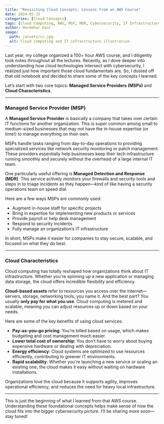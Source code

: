 ```yaml
---
title: "Revisiting Cloud Concepts: Lessons from an AWS Course"
date: 2024-05-15
categories: [Cloud Concepts]
tags: [Cloud Computing, AWS, MSP, MDR, Cybersecurity, IT Infrastructure]
author: Harmehar Kaur
image:
  path: /assets/cc.jpg
  alt: Cloud computing and IT infrastructure illustration
---
```


Last year, my college organized a 100+ hour AWS course, and I diligently took notes throughout all the lectures. Recently, as I dove deeper into understanding how cloud technologies intersect with cybersecurity, I realized just how important those cloud fundamentals are. So, I dusted off that old notebook and decided to share some of the key concepts I learned. 

Let’s start with two core topics: **Managed Service Providers (MSPs)** and **Cloud Characteristics**.

---

### Managed Service Provider (MSP)

A **Managed Service Provider** is basically a company that takes over certain IT functions for another organization. This is super common among small to medium-sized businesses that may not have the in-house expertise (or time!) to manage everything on their own.

MSPs handle tasks ranging from day-to-day operations to providing specialized services like network security monitoring or patch management. These providers essentially help businesses keep their tech infrastructure running smoothly and securely without the overhead of a large internal IT team.

One particularly useful offering is **Managed Detection and Response (MDR)**. This service actively monitors your firewalls and security tools and steps in to triage incidents as they happen—kind of like having a security operations team on speed dial.

Here are a few ways MSPs are commonly used:

- Augment in-house staff for specific projects  
- Bring in expertise for implementing new products or services  
- Provide payroll or help desk management  
- Respond to security incidents  
- Fully manage an organization’s IT infrastructure  

In short, MSPs make it easier for companies to stay secure, scalable, and focused on what they do best.

---

### Cloud Characteristics

Cloud computing has totally reshaped how organizations think about IT infrastructure. Whether you're spinning up a new application or managing data storage, the cloud offers incredible flexibility and efficiency.

**Cloud-based assets** refer to resources you access over the internet—servers, storage, networking tools, you name it. And the best part? You usually **only pay for what you use**. Cloud computing is metered and scalable, meaning you can adjust resources up or down based on your needs.

Here are some of the key benefits of using cloud services:

- **Pay-as-you-go pricing**: You’re billed based on usage, which makes budgeting and cost management much easier.
- **Lower total cost of ownership**: You don’t have to worry about buying expensive hardware or dealing with depreciation.
- **Energy efficiency**: Cloud systems are optimized to use resources efficiently, contributing to greener IT environments.
- **Rapid scalability**: Whether you're launching a new service or scaling an existing one, the cloud makes it easy without waiting on hardware installations.

Organizations love the cloud because it supports agility, improves operational efficiency, and reduces the need for heavy local infrastructure.

---

This is just the beginning of what I learned from that AWS course. Understanding these foundational concepts helps make sense of how the cloud fits into the bigger cybersecurity picture. I’ll be sharing more soon—stay tuned!
